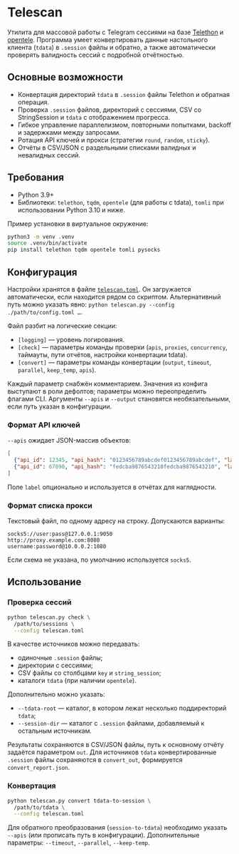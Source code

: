 # Telescan

Утилита для массовой работы с Telegram сессиями на базе [Telethon](https://github.com/LonamiWebs/Telethon) и [opentele](https://github.com/gdelgado14/opentele). Программа умеет конвертировать данные настольного клиента (`tdata`) в `.session` файлы и обратно, а также автоматически проверять валидность сессий с подробной отчётностью.

## Основные возможности

- Конвертация директорий `tdata` в `.session` файлы Telethon и обратная операция.
- Проверка `.session` файлов, директорий с сессиями, CSV со StringSession и `tdata` с отображением прогресса.
- Гибкое управление параллелизмом, повторными попытками, backoff и задержками между запросами.
- Ротация API ключей и прокси (стратегии `round`, `random`, `sticky`).
- Отчёты в CSV/JSON с раздельными списками валидных и невалидных сессий.

## Требования

- Python 3.9+
- Библиотеки: `telethon`, `tqdm`, `opentele` (для работы с tdata), `tomli` при использовании Python 3.10 и ниже.

Пример установки в виртуальное окружение:

```bash
python3 -m venv .venv
source .venv/bin/activate
pip install telethon tqdm opentele tomli pysocks
```

## Конфигурация

Настройки хранятся в файле [`telescan.toml`](./telescan.toml). Он загружается автоматически, если находится рядом со скриптом. Альтернативный путь можно указать явно: `python telescan.py --config ./path/to/config.toml …`.

Файл разбит на логические секции:

- `[logging]` — уровень логирования.
- `[check]` — параметры команды проверки (`apis`, `proxies`, `concurrency`, таймауты, пути отчётов, настройки конвертации tdata).
- `[convert]` — параметры команды конвертации (`output`, `timeout`, `parallel`, `keep_temp`, `apis`).

Каждый параметр снабжён комментарием. Значения из конфига выступают в роли дефолтов; параметры можно переопределить флагами CLI. Аргументы `--apis` и `--output` становятся необязательными, если путь указан в конфигурации.

### Формат API ключей

`--apis` ожидает JSON-массив объектов:

```json
[
  {"api_id": 12345, "api_hash": "0123456789abcdef0123456789abcdef", "label": "main"},
  {"api_id": 67890, "api_hash": "fedcba9876543210fedcba9876543210", "label": "backup"}
]
```

Поле `label` опционально и используется в отчётах для наглядности.

### Формат списка прокси

Текстовый файл, по одному адресу на строку. Допускаются варианты:

```
socks5://user:pass@127.0.0.1:9050
http://proxy.example.com:8080
username:password@10.0.0.2:1080
```

Если схема не указана, по умолчанию используется `socks5`.

## Использование

### Проверка сессий

```bash
python telescan.py check \
  /path/to/sessions \
  --config telescan.toml
```

В качестве источников можно передавать:

- одиночные `.session` файлы;
- директории с сессиями;
- CSV файлы со столбцами `key` и `string_session`;
- каталоги `tdata` (при наличии `opentele`).

Дополнительно можно указать:

- `--tdata-root` — каталог, в котором лежат несколько поддиректорий `tdata`;
- `--session-dir` — каталог с `.session` файлами, добавляемый к остальным источникам.

Результаты сохраняются в CSV/JSON файлы, путь к основному отчёту задаётся параметром `out`. Для источников `tdata` конвертированные `.session` файлы сохраняются в `convert_out`, формируется `convert_report.json`.

### Конвертация

```bash
python telescan.py convert tdata-to-session \
  /path/to/tdata \
  --config telescan.toml
```

Для обратного преобразования (`session-to-tdata`) необходимо указать `--apis` (или прописать путь в конфигурации). Дополнительные параметры: `--timeout`, `--parallel`, `--keep-temp`.
